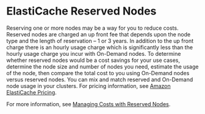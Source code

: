 # ElastiCache Reserved Nodes<a name="CacheNodes.Reserved"></a>

Reserving one or more nodes may be a way for you to reduce costs\. Reserved nodes are charged an up front fee that depends upon the node type and the length of reservation – 1 or 3 years\. In addition to the up front charge there is an hourly usage charge which is significantly less than the hourly usage charge you incur with On\-Demand nodes\. To determine whether reserved nodes would be a cost savings for your use cases, determine the node size and number of nodes you need, estimate the usage of the node, then compare the total cost to you using On\-Demand nodes versus reserved nodes\. You can mix and match reserved and On\-Demand node usage in your clusters\. For pricing information, see [Amazon ElastiCache Pricing](https://aws.amazon.com/elasticache/pricing/)\.

For more information, see [Managing Costs with Reserved Nodes](reserved-nodes.md)\.